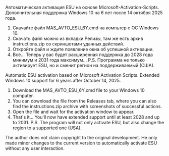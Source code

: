 Автоматическая активация ESU на основе Microsoft-Activation-Scripts. Дополнительная поддержка Windows 10 на 6 лет после 14 октября 2025 года.
1. Скачайте файл MAS_AVTO_ESU_6Y.cmd на компьтер с ОС Windows 10.
2. Скачать файл можно из вкладки Релизы, там же есть архив instructions.zip со скриншотами удачных действий.
3. Откройте файл и ждите появление окна об успешной активации.
4. Всё... Теперь у вас будет расширенная поддержка до 2028 года минимум и 2031 года максимум... 
P.S. Программа не только активирует ESU, но и сменит регион на поддерживаемый (США).

Automatic ESU activation based on Microsoft Activation Scripts. Extended Windows 10 support for 6 years after October 14, 2025.
1. Download the MAS_AVTO_ESU_6Y.cmd file to your Windows 10 computer.
2. You can download the file from the Releases tab, where you can also find the instructions.zip archive with screenshots of successful actions.
3. Open the file and wait for the activation window to appear.
4. That's it... You'll now have extended support until at least 2028 and up to 2031.
P.S. The program will not only activate ESU, but also change the region to a supported one (USA).

The author does not claim copyright to the original development. He only made minor changes to the current version to automatically activate ESU without any user interaction.


